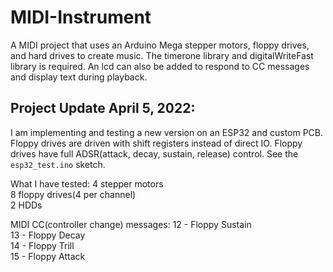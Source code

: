 # MIDI-Instrument
A MIDI project that uses an Arduino Mega stepper motors, floppy drives, and hard drives to create music. The timerone library and digitalWriteFast library is required. An lcd can also be added to respond to CC messages and display text during playback.

## Project Update April 5, 2022:

I am implementing and testing a new version on an ESP32 and custom PCB. Floppy drives are driven with shift registers instead of direct IO. Floppy drives have full ADSR(attack, decay, sustain, release) control. See the `esp32_test.ino` sketch. 

What I have tested:
4 stepper motors  
8 floppy drives(4 per channel)  
2 HDDs  

MIDI CC(controller change) messages:
12 - Floppy Sustain  
13 - Floppy Decay  
14 - Floppy Trill  
15 - Floppy Attack  
